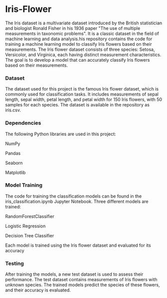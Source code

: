 # Iris-Flower
The Iris dataset is a multivariate dataset introduced by the British statistician and biologist Ronald Fisher in his 1936 paper "The use of multiple measurements in taxonomic problems". It is a classic dataset in the field of machine learning and data analysis.his repository contains the code for training a machine learning model to classify Iris flowers based on their measurements. The Iris flower dataset consists of three species: Setosa, Versicolor, and Virginica, each having distinct measurement characteristics. The goal is to develop a model that can accurately classify Iris flowers based on their measurements.

### Dataset
The dataset used for this project is the famous Iris flower dataset, which is commonly used for classification tasks. It includes measurements of sepal length, sepal width, petal length, and petal width for 150 Iris flowers, with 50 samples for each species. The dataset is available in the repository as iris.csv.

### Dependencies
The following Python libraries are used in this project:

NumPy

Pandas

Seaborn

Matplotlib

### Model Training
The code for training the classification models can be found in the iris_classification.ipynb Jupyter Notebook. Three different models are trained:

RandomForestClassifier

Logistic Regression

Decision Tree Classifier

Each model is trained using the Iris flower dataset and evaluated for its accuracy
### Testing
After training the models, a new test dataset is used to assess their performance. The test dataset contains measurements of Iris flowers with unknown species. The trained models predict the species of these flowers, and their accuracy is evaluated.
